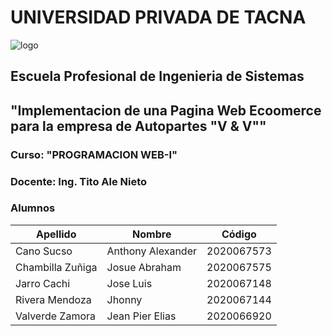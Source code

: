 # UNIVERSIDAD PRIVADA DE TACNA
![logo](https://mentor.pe/wp-content/uploads/2023/09/UPT-logo-1024x1024.png)
## Escuela Profesional de Ingenieria de Sistemas
## "Implementacion de una Pagina Web Ecoomerce para la empresa de Autopartes "V & V""
### Curso: "PROGRAMACION WEB-I"
### Docente: Ing. Tito Ale Nieto
### Alumnos
| Apellido         | Nombre               | Código   |
|------------------|----------------------|----------|
| Cano Sucso       | Anthony Alexander    |2020067573|
| Chambilla Zuñiga | Josue Abraham        |2020067575|
| Jarro Cachi      | Jose Luis            |2020067148|
| Rivera Mendoza   | Jhonny               |2020067144|
| Valverde Zamora  | Jean Pier Elias      |2020066920|
